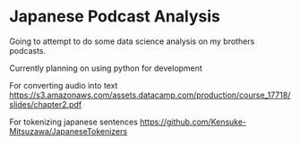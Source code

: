 # Japanese Podcast Analysis

Going to attempt to do some data science analysis on my brothers podcasts.

Currently planning on using python for development 

For converting audio into text
https://s3.amazonaws.com/assets.datacamp.com/production/course_17718/slides/chapter2.pdf

For tokenizing japanese sentences
https://github.com/Kensuke-Mitsuzawa/JapaneseTokenizers
